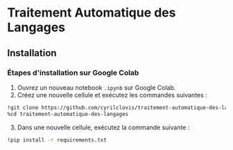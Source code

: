 # Traitement Automatique des Langages

## Installation

### Étapes d'installation sur Google Colab

1. Ouvrez un nouveau notebook `.ipynb` sur Google Colab.
2. Créez une nouvelle cellule et exécutez les commandes suivantes :

```sh
!git clone https://github.com/cyrilclovis/traitement-automatique-des-langages.git
%cd traitement-automatique-des-langages
```

3. Dans une nouvelle cellule, exécutez la commande suivante :

```sh
!pip install -r requirements.txt
